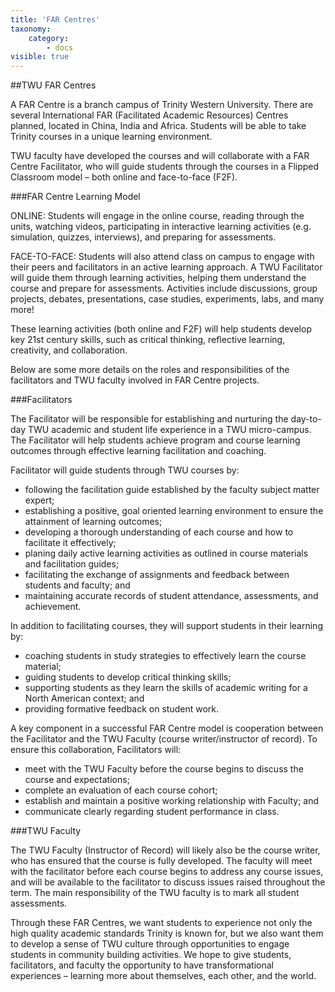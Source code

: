 ```yaml
---
title: 'FAR Centres'
taxonomy:
    category:
        - docs
visible: true
---
```


##TWU FAR Centres

A FAR Centre is a branch campus of Trinity Western University.  There are several International FAR (Facilitated Academic Resources) Centres planned, located in China, India and Africa.  Students will be able to take Trinity courses in a unique learning environment.   

TWU faculty have developed the courses and will collaborate with a FAR Centre Facilitator, who will guide students through the courses in a Flipped Classroom model – both online and face-to-face (F2F).

###FAR Centre Learning Model

ONLINE: Students will engage in the online course, reading through the units, watching videos, participating in interactive learning activities (e.g. simulation, quizzes, interviews), and preparing for assessments.

FACE-TO-FACE: Students will also attend class on campus to engage with their peers and facilitators in an active learning approach.  A TWU Facilitator will guide them through learning activities, helping them understand the course and prepare for assessments.  Activities include discussions, group projects, debates, presentations, case studies, experiments, labs, and many more!

These learning activities (both online and F2F) will help students develop key 21st century skills, such as critical thinking, reflective learning, creativity, and collaboration.

Below are some more details on the roles and responsibilities of the facilitators and TWU faculty involved in FAR Centre projects.

###Facilitators

The Facilitator will be responsible for establishing and nurturing the day-to-day TWU academic and student life experience in a TWU micro-campus. The Facilitator will help students achieve program and course learning outcomes through effective learning facilitation and coaching.

Facilitator will guide students through TWU courses by:
* following the facilitation guide established by the faculty subject matter expert;
* establishing a positive, goal oriented learning environment to ensure the attainment of learning outcomes;
* developing a thorough understanding of each course and how to facilitate it effectively;
* planing daily active learning activities as outlined in course materials and facilitation guides;
* facilitating the exchange of assignments and feedback between students and faculty; and
* maintaining accurate records of student attendance, assessments, and achievement.

In addition to facilitating courses, they will support students in their learning by:
* coaching students in study strategies to effectively learn the course material;
* guiding students to develop critical thinking skills;
* supporting students as they learn the skills of academic writing for a North American context; and
* providing formative feedback on student work.

A key component in a successful FAR Centre model is cooperation between the Facilitator and the TWU Faculty (course writer/instructor of record).  To ensure this collaboration, Facilitators will:
* meet with the TWU Faculty before the course begins to discuss the course and expectations;
* complete an evaluation of each course cohort;
* establish and maintain a positive working relationship with Faculty; and
* communicate clearly regarding student performance in class.

###TWU Faculty

The TWU Faculty (Instructor of Record) will likely also be the course writer, who has ensured that the course is fully developed. The faculty will meet with the facilitator before each course begins to address any course issues, and will be available to the facilitator to discuss issues raised throughout the term.  The main responsibility of the TWU faculty is to mark all student assessments.

Through these FAR Centres, we want students to experience not only the high quality academic standards Trinity is known for, but we also want them to develop a sense of TWU culture through opportunities to engage students in community building activities.  We hope to give students, facilitators, and faculty the opportunity to have transformational experiences – learning more about themselves, each other, and the world.
